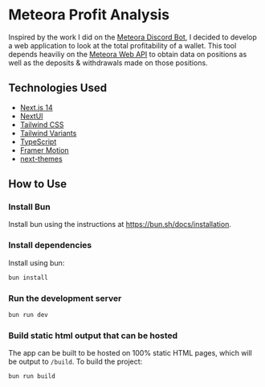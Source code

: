 # Meteora Profit Analysis

Inspired by the work I did on the
[Meteora Discord Bot](https://github.com/GeekLad/meteora-discord-bot),
I decided to develop a web application to look at the total profitability of
a wallet. This tool depends heaviliy on the
[Meteora Web API](https://dlmm-api.meteora.ag/swagger-ui/) to obtain data on
positions as well as the deposits & withdrawals made on those positions.

## Technologies Used

- [Next.js 14](https://nextjs.org/docs/getting-started)
- [NextUI](https://nextui.org)
- [Tailwind CSS](https://tailwindcss.com)
- [Tailwind Variants](https://tailwind-variants.org)
- [TypeScript](https://www.typescriptlang.org)
- [Framer Motion](https://www.framer.com/motion)
- [next-themes](https://github.com/pacocoursey/next-themes)

## How to Use

### Install Bun

Install bun using the instructions at https://bun.sh/docs/installation.

### Install dependencies

Install using bun:

```bash
bun install
```

### Run the development server

```bash
bun run dev
```

### Build static html output that can be hosted

The app can be built to be hosted on 100% static HTML pages, which will be
output to `/build`. To build the project:

```bash
bun run build
```
